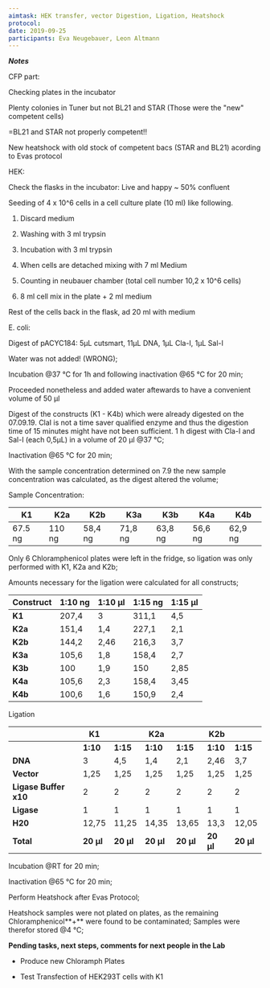 ```yaml
---
aimtask: HEK transfer, vector Digestion, Ligation, Heatshock
protocol:  
date: 2019-09-25
participants: Eva Neugebauer, Leon Altmann
---
```



***Notes***



CFP part: 



Checking plates in the incubator

Plenty colonies in Tuner but not BL21 and STAR (Those were the "new" competent cells)

=BL21 and STAR not properly competent!!



New heatshock with old stock of competent bacs (STAR and BL21) acording to Evas protocol



HEK: 



Check the flasks in the incubator: Live and happy ~ 50% confluent

Seeding of 4 x 10^6 cells in a cell culture plate (10 ml) like following. 

1. Discard medium

2. Washing with 3 ml trypsin

3. Incubation with 3 ml trypsin

4. When cells are detached mixing with 7 ml Medium 

5. Counting in neubauer chamber (total cell number 10,2 x 10^6 cells) 

6. 8 ml cell mix in the plate + 2 ml medium

Rest of the cells back in the flask, ad 20 ml with medium



E. coli: 

Digest of pACYC184: 5µL cutsmart, 11µL DNA, 1µL Cla-I, 1µL Sal-I 

Water was not added! (WRONG);

Incubation @37 °C for 1h and following inactivation @65 °C for 20 min;

Proceeded nonetheless and added water aftewards to have a convenient volume of 50 µl





Digest of the constructs (K1 - K4b) which were already digested on the 07.09.19. ClaI is not a time saver qualified enzyme and thus the digestion time of 15 minutes might have not been sufficient.
1 h digest with Cla-I and Sal-I (each 0,5µL) in a volume of 20 µl @37 °C;

Inactivation @65 °C for 20 min;



With the sample concentration determined on 7.9 the new sample concentration was calculated, as the digest altered the volume;



Sample Concentration:

| **K1**  | **K2a** | **K2b** | **K3a** | **K3b** | **K4a** | **K4b** |
| ------- | ------- | ------- | ------- | ------- | ------- | ------- |
| 67.5 ng | 110 ng  | 58,4 ng | 71,8 ng | 63,8 ng | 56,6 ng | 62,9 ng |



Only 6 Chloramphenicol plates were left in the fridge, so ligation was only performed with K1, K2a and K2b;

Amounts necessary for the ligation were calculated for all constructs;



| **Construct** | **1:10 ng** | **1:10 µl** | **1:15 ng** | **1:15 µl** |
| ------------- | ----------- | ----------- | ----------- | ----------- |
| **K1**        | 207,4       | 3           | 311,1       | 4,5         |
| **K2a**       | 151,4   | 1,4         | 227,1       | 2,1         |
| **K2b**       | 144,2       | 2,46        | 216,3       | 3,7         |
| **K3a**       | 105,6       | 1,8         | 158,4       | 2,7         |
| **K3b**       | 100         | 1,9         | 150         | 2,85        |
| **K4a**       | 105,6       | 2,3         | 158,4       | 3,45        |
| **K4b**       | 100,6       | 1,6         | 150,9       | 2,4         |



Ligation



|                       | **K1**    |           | **K2a**   |           | **K2b**   |           |
| --------------------- | --------- | --------- | --------- | --------- | --------- | --------- |
|                       | **1:10**  | **1:15**  | **1:10**  | **1:15**  | **1:10**  | **1:15**  |
| **DNA**               | 3         | 4,5       | 1,4       | 2,1       | 2,46      | 3,7       |
| **Vector**            | 1,25      | 1,25      | 1,25      | 1,25      | 1,25      | 1,25      |
| **Ligase Buffer x10** | 2         | 2         | 2         | 2         | 2         | 2         |
| **Ligase**            | 1         | 1         | 1         | 1         | 1         | 1         |
| **H20**               | 12,75     | 11,25     | 14,35     | 13,65     | 13,3      | 12,05     |
| **Total**             | **20 µl** | **20 µl** | **20 µl** | **20 µl** | **20 µl** | **20 µl** |



Incubation @RT for 20 min;

Inactivation @65 °C for 20 min;    



Perform Heatshock after Evas Protocol;

Heatshock samples were not plated on plates, as the remaining Chloramphenicol**+** were found to be contaminated;
Samples were therefor stored @4 °C;



**Pending tasks, next steps, comments for next people in the Lab**

- Produce new Chloramph Plates

- Test Transfection of HEK293T cells with K1